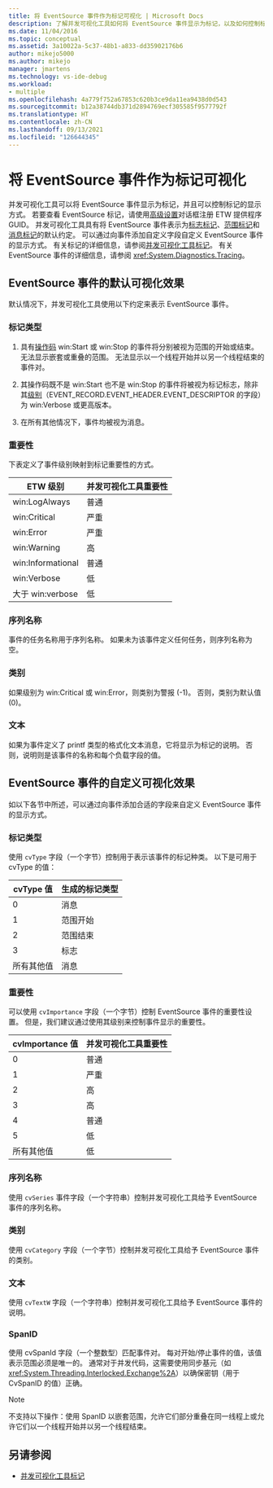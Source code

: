 ```yaml
---
title: 将 EventSource 事件作为标记可视化 | Microsoft Docs
description: 了解并发可视化工具如何将 EventSource 事件显示为标记，以及如何控制标记的显示方式。
ms.date: 11/04/2016
ms.topic: conceptual
ms.assetid: 3a10022a-5c37-48b1-a833-dd35902176b6
author: mikejo5000
ms.author: mikejo
manager: jmartens
ms.technology: vs-ide-debug
ms.workload:
- multiple
ms.openlocfilehash: 4a779f752a67853c620b3ce9da11ea9438d0d543
ms.sourcegitcommit: b12a38744db371d2894769ecf305585f9577792f
ms.translationtype: HT
ms.contentlocale: zh-CN
ms.lasthandoff: 09/13/2021
ms.locfileid: "126644345"
---
```

# <a name="visualize-eventsource-events-as-markers"></a>将 EventSource 事件作为标记可视化
并发可视化工具可以将 EventSource 事件显示为标记，并且可以控制标记的显示方式。 若要查看 EventSource 标记，请使用[高级设置](../profiling/advanced-settings-dialog-box-concurrency-visualizer.md)对话框注册 ETW 提供程序 GUID。 并发可视化工具具有将 EventSource 事件表示为[标志标记](../profiling/flag-markers.md)、[范围标记](../profiling/span-markers.md)和[消息标记](../profiling/message-markers.md)的默认约定。 可以通过向事件添加自定义字段自定义 EventSource 事件的显示方式。 有关标记的详细信息，请参阅[并发可视化工具标记](../profiling/concurrency-visualizer-markers.md)。 有关 EventSource 事件的详细信息，请参阅 <xref:System.Diagnostics.Tracing>。

## <a name="default-visualization-of-eventsource-events"></a>EventSource 事件的默认可视化效果
 默认情况下，并发可视化工具使用以下约定来表示 EventSource 事件。

### <a name="marker-type"></a>标记类型

1. 具有[操作码](/windows/desktop/WES/eventmanifestschema-opcodetype-complextype) win:Start 或 win:Stop 的事件将分别被视为范围的开始或结束。  无法显示嵌套或重叠的范围。 无法显示以一个线程开始并以另一个线程结束的事件对。

2. 其操作码既不是 win:Start 也不是 win:Stop 的事件将被视为标记标志，除非其[级别](/windows/desktop/WES/defining-severity-levels)（EVENT_RECORD.EVENT_HEADER.EVENT_DESCRIPTOR 的字段）为 win:Verbose 或更高版本。

3. 在所有其他情况下，事件均被视为消息。

### <a name="importance"></a>重要性
 下表定义了事件级别映射到标记重要性的方式。

|ETW 级别|并发可视化工具重要性|
|---------------|---------------------------------------|
|win:LogAlways|普通|
|win:Critical|严重|
|win:Error|严重|
|win:Warning|高|
|win:Informational|普通|
|win:Verbose|低|
|大于 win:verbose|低|

### <a name="series-name"></a>序列名称
 事件的任务名称用于序列名称。 如果未为该事件定义任何任务，则序列名称为空。

### <a name="category"></a>类别
 如果级别为 win:Critical 或 win:Error，则类别为警报 (-1)。 否则，类别为默认值 (0)。

### <a name="text"></a>文本
 如果为事件定义了 printf 类型的格式化文本消息，它将显示为标记的说明。 否则，说明则是该事件的名称和每个负载字段的值。

## <a name="customize-visualization-of-eventsource-events"></a>EventSource 事件的自定义可视化效果
 如以下各节中所述，可以通过向事件添加合适的字段来自定义 EventSource 事件的显示方式。

### <a name="marker-type"></a>标记类型
 使用 `cvType` 字段（一个字节）控制用于表示该事件的标记种类。 以下是可用于 cvType 的值：

|cvType 值|生成的标记类型|
|------------------|---------------------------|
|0|消息|
|1|范围开始|
|2|范围结束|
|3|标志|
|所有其他值|消息|

### <a name="importance"></a>重要性
 可以使用 `cvImportance` 字段（一个字节）控制 EventSource 事件的重要性设置。 但是，我们建议通过使用其级别来控制事件显示的重要性。

|cvImportance 值|并发可视化工具重要性|
|------------------------|---------------------------------------|
|0|普通|
|1|严重|
|2|高|
|3|高|
|4|普通|
|5|低|
|所有其他值|低|

### <a name="series-name"></a>序列名称
 使用 `cvSeries` 事件字段（一个字符串）控制并发可视化工具给予 EventSource 事件的序列名称。

### <a name="category"></a>类别
 使用 `cvCategory` 字段（一个字节）控制并发可视化工具给予 EventSource 事件的类别。

### <a name="text"></a>文本
 使用 `cvTextW` 字段（一个字符串）控制并发可视化工具给予 EventSource 事件的说明。

### <a name="spanid"></a>SpanID
 使用 cvSpanId 字段（一个整数型）匹配事件对。 每对开始/停止事件的值，该值表示范围必须是唯一的。 通常对于并发代码，这需要使用同步基元（如 <xref:System.Threading.Interlocked.Exchange%2A>）以确保密钥（用于 CvSpanID 的值）正确。

> [!NOTE]
> 不支持以下操作：使用 SpanID 以嵌套范围，允许它们部分重叠在同一线程上或允许它们以一个线程开始并以另一个线程结束。

## <a name="see-also"></a>另请参阅
- [并发可视化工具标记](../profiling/concurrency-visualizer-markers.md)